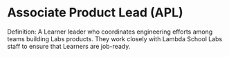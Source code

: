 # Associate Product Lead (APL)

Definition: A Learner leader who coordinates engineering efforts among teams building Labs products. They work closely with Lambda School Labs staff to ensure that Learners are job-ready.